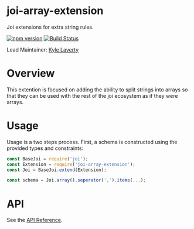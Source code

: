 # joi-array-extension

Joi extensions for extra string rules.

[![npm version](https://badge.fury.io/js/joi-array-extension.svg)](http://badge.fury.io/js/joi-array-extension)
[![Build Status](https://secure.travis-ci.org/kylelaverty/joi-array-extension.svg?branch=master)](http://travis-ci.org/kylelaverty/joi-array-extension)

Lead Maintainer: [Kyle Laverty](https://github.com/kylelaverty)

# Overview

This extention is focused on adding the ability to split strings into arrays so that they can be used with the rest of the joi ecosystem as if they were arrays.

# Usage

Usage is a two steps process. First, a schema is constructed using the provided types and constraints:

```js
const BaseJoi = require('joi');
const Extension = require('joi-array-extension');
const Joi = BaseJoi.extend(Extension);

const schema = Joi.array().seperator(',').items(...);
```

# API
See the [API Reference](https://github.com/kylelaverty/joi-array-extension/blob/master/API.md).